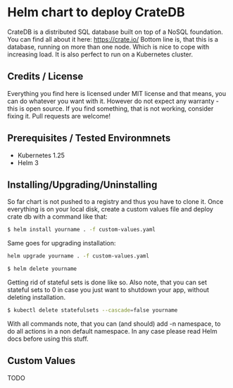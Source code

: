 # Helm chart to deploy CrateDB

CrateDB is a distributed SQL database built on top of a NoSQL foundation. You can find all about it here: https://crate.io/ Bottom line is, that this is a database, running on more than one node. Which is nice to cope with increasing load. It is also perfect to run on a Kubernetes cluster.

## Credits / License
Everything you find here is licensed under MIT license and that means, you can do whatever you want with it. However do not expect any warranty - this is open source. If you find something, that is not working, consider fixing it. Pull requests are welcome! 

## Prerequisites / Tested Environmnets

- Kubernetes 1.25
- Helm 3

## Installing/Upgrading/Uninstalling
So far chart is not pushed to a registry and thus you have to clone it. Once everything is on your local disk, create a custom values file and deploy crate db with a command like that:

```bash
$ helm install yourname . -f custom-values.yaml
```
Same goes for upgrading installation:

```bash
helm upgrade yourname . -f custom-values.yaml
```
```bash
$ helm delete yourname 
```
Getting rid of stateful sets is done like so. Also note, that you can set stateful sets to 0 in case you just want to shutdown your app, without deleting installation.

```bash
$ kubectl delete statefulsets --cascade=false yourname
```

With all commands note, that you can (and should) add -n namespace, to do all actions in a non default namespace. In any case please read Helm docs before using this stuff.


## Custom Values

TODO